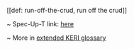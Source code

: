 [[def: run-off-the-crud, run off the crud]]

~ Spec-Up-T link: <a href='https://weboftrust.github.io/WOT-terms/docs/glossary/run-off-the-crud'>here</a>

~ More in <a href="https://weboftrust.github.io/WOT-terms/docs/glossary/run-off-the-crud">extended KERI glossary</a>
